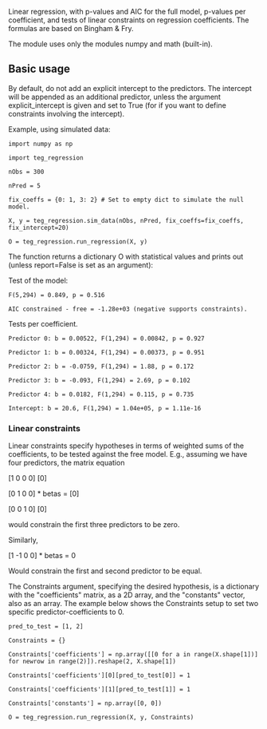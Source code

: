 Linear regression, with p-values and AIC for the full model, p-values per coefficient, and tests of linear constraints on regression coefficients. The formulas are based on Bingham & Fry.

The module uses only the modules numpy and math (built-in).

## Basic usage

By default, do not add an explicit intercept to the predictors. The intercept will be appended as an additional predictor, unless the argument explicit_intercept is given and set to True (for if you want to define constraints involving the intercept).

Example, using simulated data:

	import numpy as np

	import teg_regression

	nObs = 300

	nPred = 5

	fix_coeffs = {0: 1, 3: 2} # Set to empty dict to simulate the null model.

	X, y = teg_regression.sim_data(nObs, nPred, fix_coeffs=fix_coeffs, fix_intercept=20)

	O = teg_regression.run_regression(X, y)

The function returns a dictionary O with statistical values and prints out (unless report=False is set as an argument):

Test of the model:

	F(5,294) = 0.849, p = 0.516

	AIC constrained - free = -1.28e+03 (negative supports constraints).

Tests per coefficient.

	Predictor 0: b = 0.00522, F(1,294) = 0.00842, p = 0.927

	Predictor 1: b = 0.00324, F(1,294) = 0.00373, p = 0.951

	Predictor 2: b = -0.0759, F(1,294) = 1.88, p = 0.172

	Predictor 3: b = -0.093, F(1,294) = 2.69, p = 0.102

	Predictor 4: b = 0.0182, F(1,294) = 0.115, p = 0.735

	Intercept: b = 20.6, F(1,294) = 1.04e+05, p = 1.11e-16
	
### Linear constraints

Linear constraints specify hypotheses in terms of weighted sums of the coefficients, to be tested against the free model. E.g., assuming we have four predictors, the matrix equation

[1 0 0 0]           [0]

[0 1 0 0] * betas = [0]

[0 0 1 0]           [0]

would constrain the first three predictors to be zero.

Similarly,

[1 -1 0 0] * betas = 0

Would constrain the first and second predictor to be equal.

The Constraints argument, specifying the desired hypothesis, is a dictionary with the "coefficients" matrix, as a 2D array, and the "constants" vector, also as an array. The example below shows the Constraints setup to set two specific predictor-coefficients to 0.

	pred_to_test = [1, 2]

	Constraints = {}

	Constraints['coefficients'] = np.array([[0 for a in range(X.shape[1])] for newrow in range(2)]).reshape(2, X.shape[1])

	Constraints['coefficients'][0][pred_to_test[0]] = 1

	Constraints['coefficients'][1][pred_to_test[1]] = 1

	Constraints['constants'] = np.array([0, 0])

	O = teg_regression.run_regression(X, y, Constraints)
